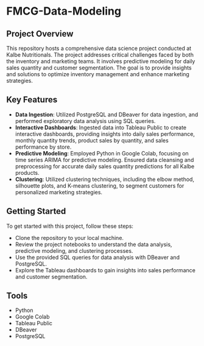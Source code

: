 # FMCG-Data-Modeling

## Project Overview
This repository hosts a comprehensive data science project conducted at Kalbe Nutritionals. The project addresses critical challenges faced by both the inventory and marketing teams. It involves predictive modeling for daily sales quantity and customer segmentation. The goal is to provide insights and solutions to optimize inventory management and enhance marketing strategies.

## Key Features
* **Data Ingestion**: Utilized PostgreSQL and DBeaver for data ingestion, and performed exploratory data analysis using SQL queries.
* **Interactive Dashboards**: Ingested data into Tableau Public to create interactive dashboards, providing insights into daily sales performance, monthly quantity trends, product sales by quantity, and sales performance by store.
* **Predictive Modeling**: Employed Python in Google Colab, focusing on time series ARIMA for predictive modeling. Ensured data cleansing and preprocessing for accurate daily sales quantity predictions for all Kalbe products.
* **Clustering**: Utilized clustering techniques, including the elbow method, silhouette plots, and K-means clustering, to segment customers for personalized marketing strategies.

## Getting Started
To get started with this project, follow these steps:
* Clone the repository to your local machine.
* Review the project notebooks to understand the data analysis, predictive modeling, and clustering processes.
* Use the provided SQL queries for data analysis with DBeaver and PostgreSQL.
* Explore the Tableau dashboards to gain insights into sales performance and customer segmentation.

## Tools
* Python
* Google Colab
* Tableau Public
* DBeaver
* PostgreSQL

